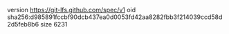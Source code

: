 version https://git-lfs.github.com/spec/v1
oid sha256:d985891fccbf90dcb437ea0d0053fd42aa8282fbb3f214039ccd58d2d5feb8b6
size 6231

